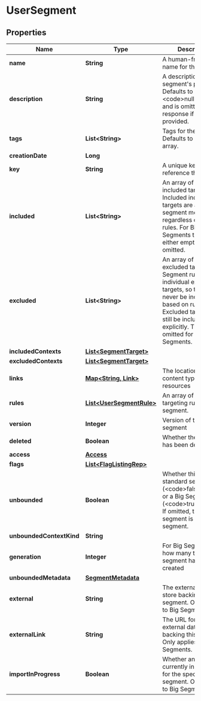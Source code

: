 

# UserSegment


## Properties

| Name | Type | Description | Notes |
|------------ | ------------- | ------------- | -------------|
|**name** | **String** | A human-friendly name for the segment. |  |
|**description** | **String** | A description of the segment&#39;s purpose. Defaults to &lt;code&gt;null&lt;/code&gt; and is omitted in the response if not provided. |  [optional] |
|**tags** | **List&lt;String&gt;** | Tags for the segment. Defaults to an empty array. |  |
|**creationDate** | **Long** |  |  |
|**key** | **String** | A unique key used to reference the segment |  |
|**included** | **List&lt;String&gt;** | An array of keys for included targets. Included individual targets are always segment members, regardless of segment rules. For Big Segments this array is either empty or omitted. |  [optional] |
|**excluded** | **List&lt;String&gt;** | An array of keys for excluded targets. Segment rules bypass individual excluded targets, so they will never be included based on rules. Excluded targets may still be included explicitly. This value is omitted for Big Segments. |  [optional] |
|**includedContexts** | [**List&lt;SegmentTarget&gt;**](SegmentTarget.md) |  |  [optional] |
|**excludedContexts** | [**List&lt;SegmentTarget&gt;**](SegmentTarget.md) |  |  [optional] |
|**links** | [**Map&lt;String, Link&gt;**](Link.md) | The location and content type of related resources |  |
|**rules** | [**List&lt;UserSegmentRule&gt;**](UserSegmentRule.md) | An array of the targeting rules for this segment. |  |
|**version** | **Integer** | Version of the segment |  |
|**deleted** | **Boolean** | Whether the segment has been deleted |  |
|**access** | [**Access**](Access.md) |  |  [optional] |
|**flags** | [**List&lt;FlagListingRep&gt;**](FlagListingRep.md) |  |  [optional] |
|**unbounded** | **Boolean** | Whether this is a standard segment (&lt;code&gt;false&lt;/code&gt;) or a Big Segment (&lt;code&gt;true&lt;/code&gt;). If omitted, the segment is a standard segment. |  [optional] |
|**unboundedContextKind** | **String** |  |  [optional] |
|**generation** | **Integer** | For Big Segments, how many times this segment has been created |  |
|**unboundedMetadata** | [**SegmentMetadata**](SegmentMetadata.md) |  |  [optional] |
|**external** | **String** | The external data store backing this segment. Only applies to Big Segments. |  [optional] |
|**externalLink** | **String** | The URL for the external data store backing this segment. Only applies to Big Segments. |  [optional] |
|**importInProgress** | **Boolean** | Whether an import is currently in progress for the specified segment. Only applies to Big Segments. |  [optional] |



